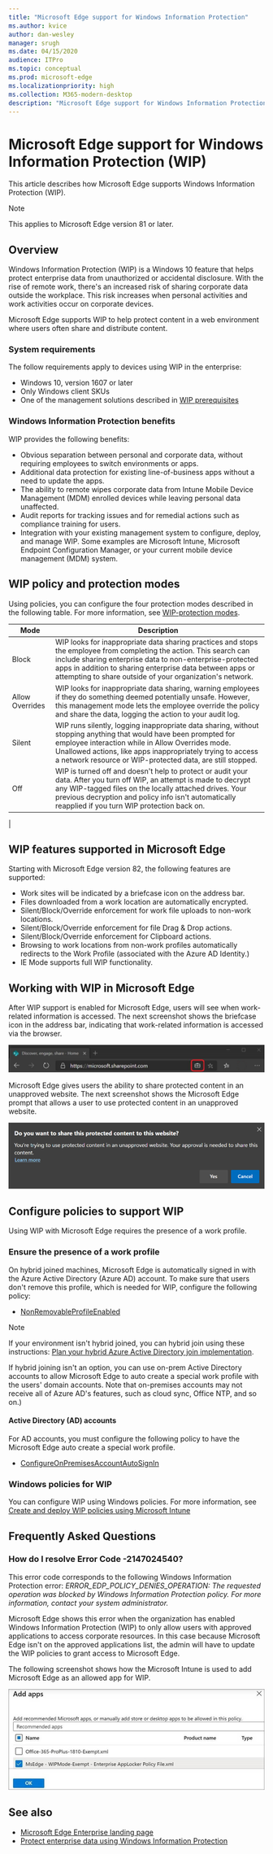 ```yaml
---
title: "Microsoft Edge support for Windows Information Protection"
ms.author: kvice
author: dan-wesley
manager: srugh
ms.date: 04/15/2020
audience: ITPro
ms.topic: conceptual
ms.prod: microsoft-edge
ms.localizationpriority: high
ms.collection: M365-modern-desktop
description: "Microsoft Edge support for Windows Information Protection"
---
```


# Microsoft Edge support for Windows Information Protection (WIP)

This article describes how Microsoft Edge supports Windows Information Protection (WIP).

> [!NOTE]
> This applies to Microsoft Edge version 81 or later.

## Overview

Windows Information Protection (WIP) is a Windows 10 feature that helps protect enterprise data from unauthorized or accidental disclosure. With the rise of remote work, there's an increased risk of sharing corporate data outside the workplace. This risk increases when personal activities and work activities occur on corporate devices.

Microsoft Edge supports WIP to help protect content in a web environment where users often share and distribute content.

### System requirements

The follow requirements apply to devices using WIP in the enterprise:

- Windows 10, version 1607 or later
- Only Windows client SKUs
- One of the management solutions described in [WIP prerequisites](https://docs.microsoft.com/windows/security/information-protection/windows-information-protection/protect-enterprise-data-using-wip#prerequisites)

### Windows Information Protection benefits

WIP provides the following benefits:

- Obvious separation between personal and corporate data, without requiring employees to switch environments or apps.
- Additional data protection for existing line-of-business apps without a need to update the apps.
- The ability to remote wipes corporate data from Intune Mobile Device Management (MDM) enrolled devices while leaving personal data unaffected. 
- Audit reports for tracking issues and for remedial actions such as compliance training for users.
- Integration with your existing management system to configure, deploy, and manage WIP. Some examples are Microsoft Intune, Microsoft Endpoint Configuration Manager, or your current mobile device management (MDM) system.

## WIP policy and protection modes

Using policies, you can configure the four protection modes described in the following table. For more information, see [WIP-protection modes](https://docs.microsoft.com/windows/security/information-protection/windows-information-protection/protect-enterprise-data-using-wip#wip-protection-modes).

| Mode | Description |
|------|-------------|
| Block | WIP looks for inappropriate data sharing practices and stops the employee from completing the action. This search can include sharing enterprise data to non-enterprise-protected apps in addition to sharing enterprise data between apps or attempting to share outside of your organization's network. |
| Allow Overrides | WIP looks for inappropriate data sharing, warning employees if they do something deemed potentially unsafe. However, this management mode lets the employee override the policy and share the data, logging the action to your audit log. |
| Silent | WIP runs silently, logging inappropriate data sharing, without stopping anything that would have been prompted for employee interaction while in Allow Overrides mode. Unallowed actions, like apps inappropriately trying to access a network resource or WIP-protected data, are still stopped. |
| Off | WIP is turned off and doesn't help to protect or audit your data. After you turn off WIP, an attempt is made to decrypt any WIP-tagged files on the locally attached drives. Your previous decryption and policy info isn't automatically reapplied if you turn WIP protection back on.
 |

## WIP features supported in Microsoft Edge

Starting with Microsoft Edge version 82, the following features are supported:

- Work sites will be indicated by a briefcase icon on the address bar.  
- Files downloaded from a work location are automatically encrypted.
- Silent/Block/Override enforcement for work file uploads to non-work locations.  
- Silent/Block/Override enforcement for file Drag & Drop actions.
- Silent/Block/Override enforcement for Clipboard actions.
- Browsing to work locations from non-work profiles automatically redirects to the Work Profile (associated with the Azure AD Identity.)
- IE Mode supports full WIP functionality.

## Working with WIP in Microsoft Edge

After WIP support is enabled for Microsoft Edge, users will see when work-related information is accessed. The next screenshot shows the briefcase icon in the address bar, indicating that work-related information is accessed via the browser.

 ![Address bar indicator for sites marked as "work"](./media/microsoft-edge-security-windows-information-protection/microsoft-edge-wip-notify.png)

Microsoft Edge gives users the ability to share protected content in an unapproved website. The next screenshot shows the Microsoft Edge prompt that allows a user to use protected content in an unapproved website.

 ![Prompt for protected content override](./media/microsoft-edge-security-windows-information-protection/microsoft-edge-wip-override.png)

## Configure policies to support WIP

Using WIP with Microsoft Edge requires the presence of a work profile.

### Ensure the presence of a work profile

On hybrid joined machines, Microsoft Edge is automatically signed in with the Azure Active Directory (Azure AD) account. To make sure that users don't remove this profile, which is needed for WIP, configure the following policy:

- [NonRemovableProfileEnabled](https://docs.microsoft.com/deployedge/microsoft-edge-policies#nonremovableprofileenabled)

> [!NOTE]
> If your environment isn't hybrid joined, you can hybrid join using these instructions: [Plan your hybrid Azure Active Directory join implementation](https://docs.microsoft.com/azure/active-directory/devices/hybrid-azuread-join-plan).

If hybrid joining isn't an option, you can use on-prem Active Directory accounts to allow Microsoft Edge to auto create a special work profile with the users' domain accounts. Note that on-premises accounts may not receive all of Azure AD's features, such as cloud sync, Office NTP, and so on.)

#### Active Directory (AD) accounts

For AD accounts, you must configure the following policy to have the Microsoft Edge auto create a special work profile.

- [ConfigureOnPremisesAccountAutoSignIn](https://docs.microsoft.com/DeployEdge/microsoft-edge-policies#configureonpremisesaccountautosignin)

### Windows policies for WIP

You can configure WIP using Windows policies. For more information, see [Create and deploy WIP policies using Microsoft Intune](https://docs.microsoft.com/windows/security/information-protection/windows-information-protection/overview-create-wip-policy)

## Frequently Asked Questions

### How do I resolve Error Code -2147024540?

This error code corresponds to the following Windows Information Protection error: *ERROR_EDP_POLICY_DENIES_OPERATION: The requested operation was blocked by Windows Information Protection policy. For more information, contact your system administrator.*

Microsoft Edge shows this error when the organization has enabled Windows Information Protection (WIP) to only allow users with approved applications to access corporate resources. In this case because Microsoft Edge isn't on the approved applications list, the admin will have to update the WIP policies to grant access to Microsoft Edge.

The following screenshot shows how the Microsoft Intune is used to add Microsoft Edge as an allowed app for WIP.

 ![Intune dialog to add Microsoft Edge as an app for WIP](./media/microsoft-edge-security-windows-information-protection/microsoft-edge-wip-exemption.png)

<!-- Please download and apply the policy update in the [WIP Enterprise AppLocker Policy](https://download.microsoft.com/download/8/9/9/8995d820-065c-4ab1-aa2a-9d6dc0cd7ffa/MsEdge%20-%20WIP%20Enterprise%20AppLocker%20Policy%20Files.zip) file. -->

## See also

- [Microsoft Edge Enterprise landing page](https://aka.ms/EdgeEnterprise) 
- [Protect enterprise data using Windows Information Protection](https://docs.microsoft.com/windows/security/information-protection/windows-information-protection/protect-enterprise-data-using-wip)
